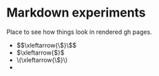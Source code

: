 # Markdown experiments

Place to see how things look in rendered gh pages.

* $$\xleftarrow{\$}\$$
* $\xleftarrow{\$}\$
* \\(\\xleftarrow{\\$}\\)
* 
